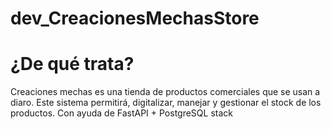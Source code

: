# dev_CreacionesMechasStore

# ¿De qué trata?
Creaciones mechas es una tienda de productos comerciales que se usan a diaro. Este sistema permitirá, digitalizar, manejar y gestionar el stock de los productos. Con ayuda de FastAPI + PostgreSQL stack
